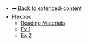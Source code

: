 - [⬅️ Back to extended-content](../README.md)
- Flexbox
  - [Reading Materials](./Reading-Materials.md "Reading Materials")
  - [Ex 1](./Ex-1.md "Ex 1")
  - [Ex 2](./Ex-2.md "Ex 2")
